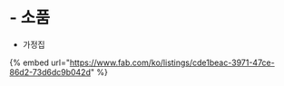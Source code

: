 # - 소품





* 가정집



{% embed url="https://www.fab.com/ko/listings/cde1beac-3971-47ce-86d2-73d6dc9b042d" %}

